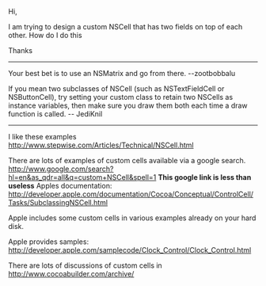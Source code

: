 Hi,

I am trying to design a custom NSCell that has two fields on top of each other. How do I do this

Thanks

----

Your best bet is to use an NSMatrix and go from there. --zootbobbalu

If you mean two subclasses of NSCell (such as NSTextFieldCell or NSButtonCell), try setting your custom class to retain two NSCell<nowiki/>s as instance variables, then make sure you draw them both each time a draw function is called. -- JediKnil

----

I like these examples http://www.stepwise.com/Articles/Technical/NSCell.html

There are lots of examples of custom cells available via a google search. http://www.google.com/search?hl=en&as_qdr=all&q=custom+NSCell&spell=1 **This google link is less than useless**
Apples documentation: http://developer.apple.com/documentation/Cocoa/Conceptual/ControlCell/Tasks/SubclassingNSCell.html

Apple includes some custom cells in various examples already on your hard disk.

Apple provides samples: http://developer.apple.com/samplecode/Clock_Control/Clock_Control.html


There are lots of discussions of custom cells in http://www.cocoabuilder.com/archive/

